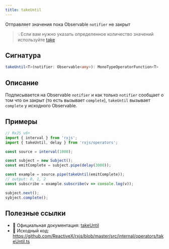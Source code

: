 ```yaml
---
title: takeUntil
---
```


Отправляет значения пока Observable `notifier` не закрыт

> 💡Если вам нужно указать определенное количество значений используйте [take](take.md)

## Сигнатура

```typescript
takeUntil<T>(notifier: Observable<any>): MonoTypeOperatorFunction<T>
```

## Описание

Подписывается на Observable `notifier` и как только `notifier` сообщает о том что он закрыт (то есть вызывает `complete`), `takeUntil` вызывает `complete` у исходного Observable.

## Примеры

```typescript
// RxJS v6+
import { interval } from 'rxjs';
import { takeUntil, delay } from 'rxjs/operators';

const source = interval(1000);

const subject = new Subject();
const emitComplete = subject.pipe(delay(3000));

const example = source.pipe(takeUntil(emitComplete));
// output: 0, 1, 2
const subscribe = example.subscribe(v => console.log(v));

subject.next();
sybject.complete();
```

## Полезные ссылки

- 📰 Официальная документация: [takeUntil](https://rxjs.dev/api/operators/takeUntil)
- 📁 Исходный код: https://github.com/ReactiveX/rxjs/blob/master/src/internal/operators/takeUntil.ts



